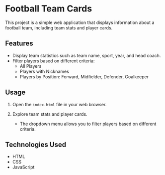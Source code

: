 # Football Team Cards

This project is a simple web application that displays information about a football team, including team stats and player cards.

## Features

- Display team statistics such as team name, sport, year, and head coach.
- Filter players based on different criteria:
  - All Players
  - Players with Nicknames
  - Players by Position: Forward, Midfielder, Defender, Goalkeeper

## Usage

1. Open the `index.html` file in your web browser.

2. Explore team stats and player cards.
   - The dropdown menu allows you to filter players based on different criteria.

## Technologies Used

- HTML
- CSS
- JavaScript
